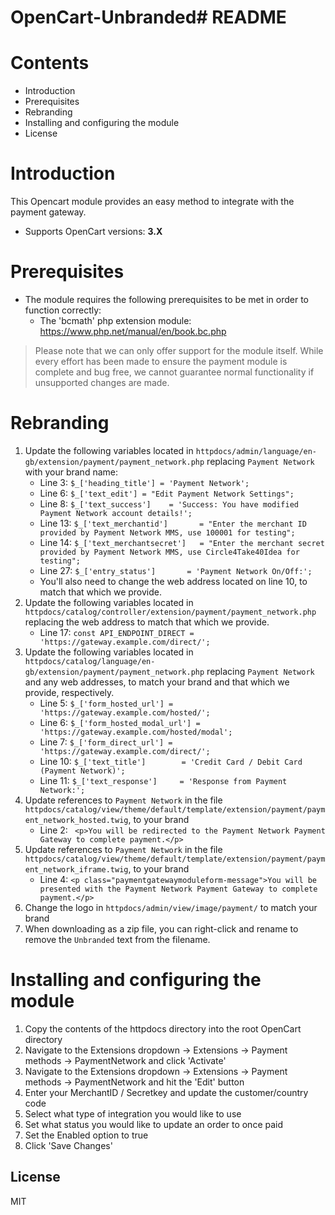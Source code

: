 # OpenCart-Unbranded# README

# Contents

- Introduction
- Prerequisites
- Rebranding
- Installing and configuring the module
- License

# Introduction

This Opencart module provides an easy method to integrate with the payment gateway.
 - Supports OpenCart versions: **3.X**

# Prerequisites

- The module requires the following prerequisites to be met in order to function correctly:
    - The 'bcmath' php extension module: https://www.php.net/manual/en/book.bc.php

> Please note that we can only offer support for the module itself. While every effort has been made to ensure the payment module is complete and bug free, we cannot guarantee normal functionality if unsupported changes are made.

# Rebranding

1. Update the following variables located in `httpdocs/admin/language/en-gb/extension/payment/payment_network.php` replacing `Payment Network` with your brand name:
	- Line 3: `$_['heading_title'] = 'Payment Network';`
	- Line 6: `$_['text_edit'] = "Edit Payment Network Settings";`
	- Line 8: `$_['text_success']    = 'Success: You have modified Payment Network account details!';`
	- Line 13: `$_['text_merchantid']       = "Enter the merchant ID provided by Payment Network MMS, use 100001 for testing";`
	- Line 14: `$_['text_merchantsecret']   = "Enter the merchant secret provided by Payment Network MMS, use Circle4Take40Idea for testing";`
	- Line 27: `$_['entry_status']       = 'Payment Network On/Off:';`
	- You'll also need to change the web address located on line 10, to match that which we provide.
2. Update the following variables located in `httpdocs/catalog/controller/extension/payment/payment_network.php` replacing the web address to match that which we provide.
	- Line 17: `const API_ENDPOINT_DIRECT = 'https://gateway.example.com/direct/';`
3. Update the following variables located in `httpdocs/catalog/language/en-gb/extension/payment/payment_network.php` replacing `Payment Network` and any web addresses, to match your brand and that which we provide, respectively.
	- Line 5: `$_['form_hosted_url'] = 'https://gateway.example.com/hosted/';`
	- Line 6: `$_['form_hosted_modal_url'] = 'https://gateway.example.com/hosted/modal';`
	- Line 7: `$_['form_direct_url'] = 'https://gateway.example.com/direct/';`
	- Line 10: `$_['text_title']        = 'Credit Card / Debit Card (Payment Network)';`
	- Line 11: `$_['text_response']     = 'Response from Payment Network:';`
4. Update references to `Payment Network` in the file `httpdocs/catalog/view/theme/default/template/extension/payment/payment_network_hosted.twig`, to your brand
	- Line 2: `	<p>You will be redirected to the Payment Network Payment Gateway to complete payment.</p>`
5. Update references to `Payment Network` in the file `httpdocs/catalog/view/theme/default/template/extension/payment/payment_network_iframe.twig`, to your brand
	- Line 4: `<p class="paymentgatewaymoduleform-message">You will be presented with the Payment Network Payment Gateway to complete payment.</p>`
6. Change the logo in `httpdocs/admin/view/image/payment/` to match your brand
7. When downloading as a zip file, you can right-click and rename to remove the `Unbranded` text from the filename.

# Installing and configuring the module

1. Copy the contents of the httpdocs directory into the root OpenCart directory
2. Navigate to the Extensions dropdown -> Extensions -> Payment methods -> PaymentNetwork and click 'Activate'
3. Navigate to the Extensions dropdown -> Extensions -> Payment methods -> PaymentNetwork and hit the 'Edit' button
4. Enter your MerchantID / Secretkey and update the customer/country code
5. Select what type of integration you would like to use
6. Set what status you would like to update an order to once paid
7. Set the Enabled option to true
8. Click 'Save Changes'

License
----
MIT
